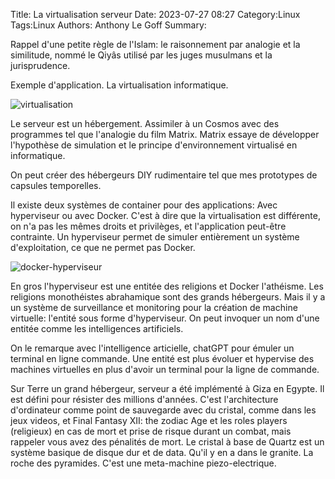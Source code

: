 Title: La virtualisation serveur
Date: 2023-07-27 08:27
Category:Linux
Tags:Linux
Authors: Anthony Le Goff
Summary:

Rappel d'une petite règle de l'Islam: le raisonnement par analogie et la similitude, nommé le Qiyâs utilisé par les juges musulmans et la jurisprudence.

Exemple d'application. La virtualisation informatique.

![virtualisation](xen_kvm.jpg)

Le serveur est un hébergement. Assimiler à un Cosmos avec des programmes tel que l'analogie du film Matrix. Matrix essaye de développer l'hypothèse de simulation et le principe d'environnement virtualisé en informatique.

On peut créer des hébergeurs DIY rudimentaire tel que mes prototypes de capsules temporelles. 

Il existe deux systèmes de container pour des applications: Avec hyperviseur ou avec Docker. C'est à dire que la virtualisation est différente, on n'a pas les mêmes droits et privilèges, et l'application peut-être contrainte. Un hyperviseur permet de simuler entièrement un système d'exploitation, ce que ne permet pas Docker. 

![docker-hyperviseur](docker-hyperviseur.jpg)

En gros l'hyperviseur est une entitée des religions et Docker l'athéisme. Les religions monothéistes abrahamique sont des grands hébergeurs. Mais il y a un système de surveillance et monitoring pour la création de machine virtuelle: l'entité sous forme d'hyperviseur. On peut invoquer un nom d'une entitée comme les intelligences artificiels.

On le remarque avec l'intelligence articielle, chatGPT pour émuler un terminal en ligne commande. Une entité est plus évoluer et hypervise des machines virtuelles en plus d'avoir un terminal pour la ligne de commande.

Sur Terre un grand hébergeur, serveur a été implémenté à Giza en Egypte. Il est défini pour résister des millions d'années. C'est l'architecture d'ordinateur comme point de sauvegarde avec du cristal, comme dans les jeux videos, et Final Fantasy XII: the zodiac Age et les roles players (religieux) en cas de mort et prise de risque durant un combat, mais rappeler vous avez des pénalités de mort. Le cristal à base de Quartz est un système basique de disque dur et de data. Qu'il y en a dans le granite. La roche des pyramides. C'est une meta-machine piezo-electrique.